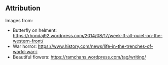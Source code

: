 ## Attribution

Images from:

- Butterfly on helment: https://rhondaj92.wordpress.com/2014/08/17/week-3-all-quiet-on-the-western-front/
- War horror: https://www.history.com/news/life-in-the-trenches-of-world-war-i
- Beautiful flowers: https://ramchans.wordpress.com/tag/writing/
